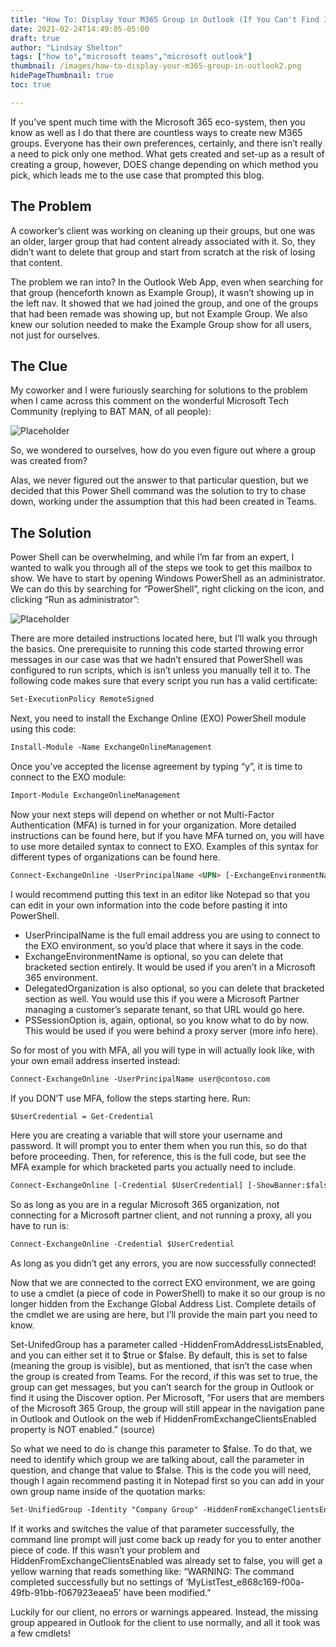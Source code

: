 ```yaml
---
title: "How To: Display Your M365 Group in Outlook (If You Can't Find It)"
date: 2021-02-24T14:49:05-05:00
draft: true
author: "Lindsay Shelton"
tags: ["how to","microsoft teams","microsoft outlook"]
thumbnail: /images/how-to-display-your-m365-group-in-outlook2.png
hidePageThumbnail: true
toc: true

---
```


If you’ve spent much time with the Microsoft 365 eco-system, then you know as well as I do that there are countless ways to create new M365 groups. Everyone has their own preferences, certainly, and there isn’t really a need to pick only one method. What gets created and set-up as a result of creating a group, however, DOES change depending on which method you pick, which leads me to the use case that prompted this blog.

## The Problem
A coworker’s client was working on cleaning up their groups, but one was an older, larger group that had content already associated with it. So, they didn’t want to delete that group and start from scratch at the risk of losing that content.

The problem we ran into? In the Outlook Web App, even when searching for that group (henceforth known as Example Group), it wasn’t showing up in the left nav. It showed that we had joined the group, and one of the groups that had been remade was showing up, but not Example Group. We also knew our solution needed to make the Example Group show for all users, not just for ourselves.

## The Clue
My coworker and I were furiously searching for solutions to the problem when I came across this comment on the wonderful Microsoft Tech Community (replying to BAT MAN, of all people):

![Placeholder](/images/how-to-display-your-m365-group-in-outlook1.png)

So, we wondered to ourselves, how do you even figure out where a group was created from?

Alas, we never figured out the answer to that particular question, but we decided that this Power Shell command was the solution to try to chase down, working under the assumption that this had been created in Teams.

## The Solution
Power Shell can be overwhelming, and while I’m far from an expert, I wanted to walk you through all of the steps we took to get this mailbox to show. We have to start by opening Windows PowerShell as an administrator. We can do this by searching for “PowerShell”, right clicking on the icon, and clicking “Run as administrator”:

![Placeholder](/images/how-to-display-your-m365-group-in-outlook2.png)

There are more detailed instructions located here, but I’ll walk you through the basics. One prerequisite to running this code started throwing error messages in our case was that we hadn’t ensured that PowerShell was configured to run scripts, which is isn’t unless you manually tell it to. The following code makes sure that every script you run has a valid certificate:

```html
Set-ExecutionPolicy RemoteSigned
```

Next, you need to install the Exchange Online (EXO) PowerShell module using this code:

```html
Install-Module -Name ExchangeOnlineManagement
````

Once you’ve accepted the license agreement by typing “y”, it is time to connect to the EXO module:

```html
Import-Module ExchangeOnlineManagement
````

Now your next steps will depend on whether or not Multi-Factor Authentication (MFA) is turned in for your organization. More detailed instructions can be found here, but if you have MFA turned on, you will have to use more detailed syntax to connect to EXO. Examples of this syntax for different types of organizations can be found here.

```html
Connect-ExchangeOnline -UserPrincipalName <UPN> [-ExchangeEnvironmentName <Value>] [-DelegatedOrganization <String>] [-PSSessionOption $ProxyOptions]
````

I would recommend putting this text in an editor like Notepad so that you can edit in your own information into the code before pasting it into PowerShell.

- UserPrincipalName is the full email address you are using to connect to the EXO environment, so you’d place that where it says <UPN> in the code.
- ExchangeEnvironmentName is optional, so you can delete that bracketed section entirely. It would be used if you aren’t in a Microsoft 365 environment.
- DelegatedOrganization is also optional, so you can delete that bracketed section as well. You would use this if you were a Microsoft Partner managing a customer’s separate tenant, so that URL would go here.
- PSSessionOption is, again, optional, so you know what to do by now. This would be used if you were behind a proxy server (more info here).

So for most of you with MFA, all you will type in will actually look like, with your own email address inserted instead:

```html
Connect-ExchangeOnline -UserPrincipalName user@contoso.com
````

If you DON’T use MFA, follow the steps starting here. Run:

```html
$UserCredential = Get-Credential
````

Here you are creating a variable that will store your username and password. It will prompt you to enter them when you run this, so do that before proceeding. Then, for reference, this is the full code, but see the MFA example for which bracketed parts you actually need to include.

```html
Connect-ExchangeOnline [-Credential $UserCredential] [-ShowBanner:$false] [-ExchangeEnvironmentName ] [-DelegatedOrganization ] [-PSSessionOption $ProxyOptions]
````

So as long as you are in a regular Microsoft 365 organization, not connecting for a Microsoft partner client, and not running a proxy, all you have to run is:

```html
Connect-ExchangeOnline -Credential $UserCredential
````

As long as you didn’t get any errors, you are now successfully connected!

Now that we are connected to the correct EXO environment, we are going to use a cmdlet (a piece of code in PowerShell) to make it so our group is no longer hidden from the Exchange Global Address List. Complete details of the cmdlet we are using are here, but I’ll provide the main part you need to know.

Set-UnifedGroup has a parameter called -HiddenFromAddressListsEnabled, and you can either set it to $true or $false. By default, this is set to false (meaning the group is visible), but as mentioned, that isn’t the case when the group is created from Teams. For the record, if this was set to true, the group can get messages, but you can’t search for the group in Outlook or find it using the Discover option. Per Microsoft, “For users that are members of the Microsoft 365 Group, the group will still appear in the navigation pane in Outlook and Outlook on the web if HiddenFromExchangeClientsEnabled property is NOT enabled.” (source)

So what we need to do is change this parameter to $false. To do that, we need to identify which group we are talking about, call the parameter in question, and change that value to $false. This is the code you will need, though I again recommend pasting it in Notepad first so you can add in your own group name inside of the quotation marks:

```html
Set-UnifiedGroup -Identity "Company Group" -HiddenFromExchangeClientsEnabled: $false
````

If it works and switches the value of that parameter successfully, the command line prompt will just come back up ready for you to enter another piece of code. If this wasn’t your problem and HiddenFromExchangeClientsEnabled was already set to false, you will get a yellow warning that reads something like: “WARNING: The command completed successfully but no settings of ‘MyListTest_e868c169-f00a-49fb-91bb-f067923eaea5’ have been modified.”

Luckily for our client, no errors or warnings appeared. Instead, the missing group appeared in Outlook for the client to use normally, and all it took was a few cmdlets!